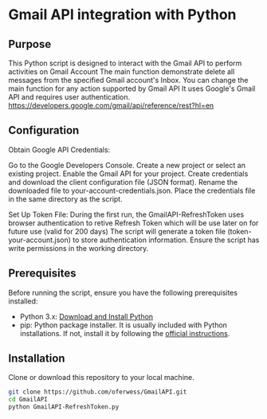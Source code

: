 # Gmail API integration with Python

## Purpose
This Python script is designed to interact with the Gmail API to perform activities on Gmail Account
The main function demonstrate delete all messages from the specified Gmail account's Inbox. 
You can change the main function for any action supported by Gmail API
It uses Google's Gmail API and requires user authentication.
https://developers.google.com/gmail/api/reference/rest?hl=en

## Configuration
Obtain Google API Credentials:

Go to the Google Developers Console.
Create a new project or select an existing project.
Enable the Gmail API for your project.
Create credentials and download the client configuration file (JSON format).
Rename the downloaded file to your-account-credentials.json.
Place the credentials file in the same directory as the script.

Set Up Token File:
During the first run, the GmailAPI-RefreshToken uses browser authentication to retive Refresh Token which will be use later on for future use (valid for 200 days)
The script will generate a token file (token-your-account.json) to store authentication information.
Ensure the script has write permissions in the working directory.

## Prerequisites
Before running the script, ensure you have the following prerequisites installed:

- Python 3.x: [Download and Install Python](https://www.python.org/downloads/)
- pip: Python package installer. It is usually included with Python installations. If not, install it by following the [official instructions](https://pip.pypa.io/en/stable/installation/).

## Installation
Clone or download this repository to your local machine.

```bash
git clone https://github.com/oferwess/GmailAPI.git
cd GmailAPI
python GmailAPI-RefreshToken.py


